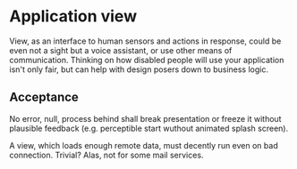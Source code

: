 # Application view

View, as an interface to human sensors and actions in response, could be even not a sight but a voice assistant, or use other means of communication. Thinking on how disabled people will use your application isn't only fair, but can help with design posers down to business logic.

## Acceptance

No error, null, process behind shall break presentation or freeze it without plausible feedback (e.g. perceptible start wuthout animated splash screen).

A view, which loads enough remote data, must decently run even on bad connection. Trivial? Alas, not for some mail services.
